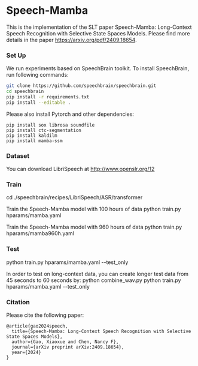 # Speech-Mamba

This is the implementation of the SLT paper Speech-Mamba: Long-Context Speech Recognition with Selective State Spaces Models. Please find more details in the paper https://arxiv.org/pdf/2409.18654.

### Set Up

We run experiments based on SpeechBrain toolkit. To install SpeechBrain, run following commands:

```bash
git clone https://github.com/speechbrain/speechbrain.git
cd speechbrain
pip install -r requirements.txt
pip install --editable .
```
Please also install Pytorch and other dependencies:
```
pip install sox librosa soundfile
pip install ctc-segmentation
pip install kaldilm
pip install mamba-ssm
```
### Dataset
You can download LibriSpeech at http://www.openslr.org/12

### Train
cd ./speechbrain/recipes/LibriSpeech/ASR/transformer

Train the Speech-Mamba model with 100 hours of data
python train.py hparams/mamba.yaml

Train the Speech-Mamba model with 960 hours of data
python train.py hparams/mamba960h.yaml

### Test
python train.py hparams/mamba.yaml --test_only

In order to test on long-context data, you can create longer test data from 45 seconds to 60 seconds by:
python combine_wav.py
python train.py hparams/mamba.yaml --test_only

### Citation
Please cite the following paper:
```
@article{gao2024speech,
  title={Speech-Mamba: Long-Context Speech Recognition with Selective State Spaces Models},
  author={Gao, Xiaoxue and Chen, Nancy F},
  journal={arXiv preprint arXiv:2409.18654},
  year={2024}
}
